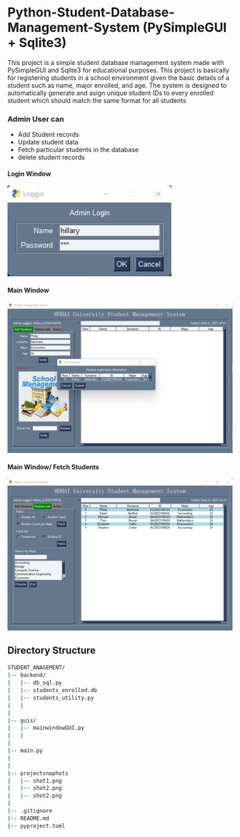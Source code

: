 # Python-Student-Database-Management-System (PySimpleGUI + Sqlite3)
This project is a simple student database management system made with PySimpleGUI and Sqlite3 for educational purposes. This project is basically for registering students in a school environment given the basic details of a student such as name, major enrolled, and age. The system is designed to automatically generate and asign unique student IDs to every enrolled student which should match the same format for all students  
### Admin User can
- Add Student records
- Update student data
- Fetch particular students in the database
- delete student records

#### Login Window
![Login](projectsnapshots/snap1.png)

#### Main Window
![Login](projectsnapshots/snap2.png)


#### Main Window/ Fetch Students
![Login](projectsnapshots/snap4.png)


## Directory Structure
```bash
STUDENT_ANAGEMENT/
|-- backend/
|   |-- db_sql.py
|   |-- students_enrolled.db
|   |-- students_utility.py
|   | 
| 
|-- guis/
|   |-- mainwindowGUI.py
|   |   
|
|-- main.py
|
|
|-- projectsnaphots
|   |-- shot1.png
|   |-- shot2.png
|   |-- shot2.png
|
|-- .gitignore
|-- README.md
|-- pyproject.toml
```